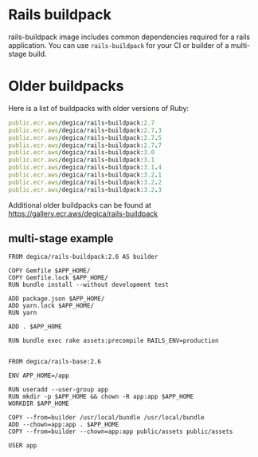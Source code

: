 # Rails buildpack

rails-buildpack image includes common dependencies required for a rails application.
You can use `rails-buildpack` for your CI or builder of a multi-stage build.

# Older buildpacks

Here is a list of buildpacks with older versions of Ruby:

```ruby
public.ecr.aws/degica/rails-buildpack:2.7
public.ecr.aws/degica/rails-buildpack:2.7.3
public.ecr.aws/degica/rails-buildpack:2.7.5
public.ecr.aws/degica/rails-buildpack:2.7.7
public.ecr.aws/degica/rails-buildpack:3.0
public.ecr.aws/degica/rails-buildpack:3.1
public.ecr.aws/degica/rails-buildpack:3.1.4
public.ecr.aws/degica/rails-buildpack:3.2.1
public.ecr.aws/degica/rails-buildpack:3.2.2
public.ecr.aws/degica/rails-buildpack:3.2.3
```

Additional older buildpacks can be found at https://gallery.ecr.aws/degica/rails-buildpack

## multi-stage example

```
FROM degica/rails-buildpack:2.6 AS builder

COPY Gemfile $APP_HOME/
COPY Gemfile.lock $APP_HOME/
RUN bundle install --without development test

ADD package.json $APP_HOME/
ADD yarn.lock $APP_HOME/
RUN yarn

ADD . $APP_HOME

RUN bundle exec rake assets:precompile RAILS_ENV=production


FROM degica/rails-base:2.6

ENV APP_HOME=/app

RUN useradd --user-group app
RUN mkdir -p $APP_HOME && chown -R app:app $APP_HOME
WORKDIR $APP_HOME

COPY --from=builder /usr/local/bundle /usr/local/bundle
ADD --chown=app:app . $APP_HOME
COPY --from=builder --chown=app:app public/assets public/assets

USER app
```
